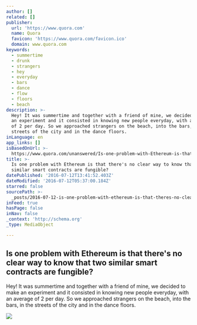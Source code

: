 ```yaml
---
author: []
related: []
publisher:
  url: 'https://www.quora.com'
  name: Quora
  favicon: 'https://www.quora.com/favicon.ico'
  domain: www.quora.com
keywords:
  - summertime
  - drunk
  - strangers
  - hey
  - everyday
  - bars
  - dance
  - flow
  - floors
  - beach
description: >-
  Hey! It was summertime and together with a friend of mine, we decided to make
  an experiment and it consisted in knowing new people everyday, with an average
  of 2 per day. So we approached strangers on the beach, into the bars, in the
  streets of the city and in the dance floors.
inLanguage: en
app_links: []
isBasedOnUrl: >-
  https://www.quora.com/unanswered/Is-one-problem-with-Ethereum-is-that-theres-no-clear-way-to-know-that-two-similar-smart-contracts-are-fungible
title: >-
  Is one problem with Ethereum is that there's no clear way to know that two
  similar smart contracts are fungible?
datePublished: '2016-07-12T13:41:52.403Z'
dateModified: '2016-07-12T05:37:00.184Z'
starred: false
sourcePath: >-
  _posts/2016-07-12-is-one-problem-with-ethereum-is-that-theres-no-clear-way-to.md
inFeed: true
hasPage: false
inNav: false
_context: 'http://schema.org'
_type: MediaObject

---
```

<article style=""><h1>Is one problem with Ethereum is that there's no clear way to know that two similar smart contracts are fungible?</h1><p>Hey! It was summertime and together with a friend of mine, we decided to make an experiment and it consisted in knowing new people everyday, with an average of 2 per day. So we approached strangers on the beach, into the bars, in the streets of the city and in the dance floors.</p><img src="https://qsf.ec.quoracdn.net/-images.new_grid.fb_share_default.pnge6dde9cfa6e03c43.png" /></article>